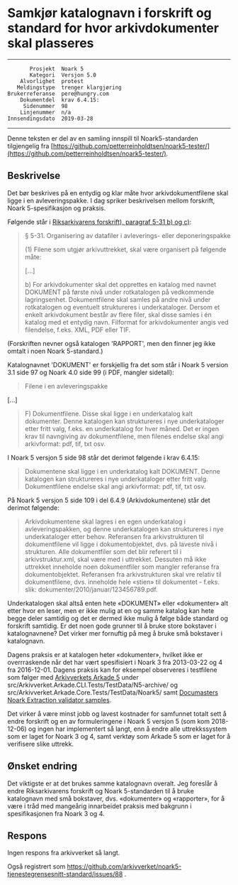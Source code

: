 Samkjør katalognavn i forskrift og standard for hvor arkivdokumenter skal plasseres
===================================================================================

 ------------------  ---------------------------------
           Prosjekt  Noark 5
           Kategori  Versjon 5.0
        Alvorlighet  protest
       Meldingstype  trenger klargjøring 
    Brukerreferanse  pere@hungry.com
        Dokumentdel  krav 6.4.15:
         Sidenummer  98
        Linjenummer  n/a
    Innsendingsdato  2019-03-28
 ------------------  ---------------------------------

Denne teksten er del av en samling innspill til Noark5-standarden
tilgjengelig fra
[https://github.com/petterreinholdtsen/noark5-tester/](https://github.com/petterreinholdtsen/noark5-tester/).

Beskrivelse
-----------

Det bør beskrives på en entydig og klar måte hvor arkivdokumentfilene
skal ligge i en avleveringspakke.  I dag spriker beskrivelsen mellom
forskrift, Noark 5-spesifikasjon og praksis.

Følgende står i [Riksarkivarens forskrift), paragraf 5-31 b) og
c)](https://lovdata.no/dokument/SF/forskrift/2017-12-19-2286/KAPITTEL_5):

> § 5-31. Organisering av datafiler i avleverings- eller deponeringspakke
>
> (1) Filene som utgjør arkivuttrekket, skal være organisert på følgende måte:
> 
> [...]
> 
> b) For arkivdokumenter skal det opprettes en katalog med navnet
>    DOKUMENT på første nivå under rotkatalogen på vedkommende
>    lagringsenhet. Dokumentfilene skal samles på andre nivå under
>    rotkatalogen og eventuelt struktureres i underkataloger. Dersom
>    et enkelt arkivdokument består av flere filer, skal disse samles
>    i én katalog med et entydig navn. Filformat for arkivdokumenter
>    angis ved filendelse, f.eks. XML, PDF eller TIF.

(Forskriften nevner også katalogen 'RAPPORT', men den finner jeg ikke
omtalt i noen Noark 5-standard.)

Katalognavnet 'DOKUMENT' er forskjellig fra det som står i Noark 5
version 3.1 side 97 og Noark 4.0 side 99 (i PDF, mangler sidetall):

> Filene i en avleveringspakke
>
[...]
>
> F) Dokumentfilene. Disse skal ligge i en underkatalog kalt
>    dokumenter.  Denne katalogen kan struktureres i nye
>    underkataloger etter fritt valg, f.eks. en underkatalog for hver
>    måned. Det er ingen krav til navngiving av dokumentfilene, men
>    filenes endelse skal angi arkivformat: pdf, tif, txt osv.

I Noark 5 versjon 5 side 98 står det derimot følgende i krav 6.4.15:

> Dokumentene skal ligge i en underkatalog kalt DOKUMENT. Denne
> katalogen kan struktureres i nye underkataloger etter fritt
> valg. Dokumentfilene endelse skal angi arkivformat: pdf, tif, txt
> osv.

På Noark 5 versjon 5 side 109 i del 6.4.9 (Arkivdokumentene) står det
derimot følgende:

> Arkivdokumentene skal lagres i en egen underkatalog i
> avleveringspakken, og denne underkatalogen kan struktureres i nye
> underkataloger etter behov.  Referansen fra arkivstrukturen til
> dokumentfilene vil ligge i dokumentobjektet, dvs. på laveste nivå i
> strukturen. Alle dokumentfiler som det blir referert til i
> arkivstruktur.xml, skal være med i uttrekket.  Dessuten må ikke
> uttrekket inneholde noen dokumentfiler som mangler referanse fra
> dokumentobjektet. Referansen fra arkivstrukturen skal vre relativ
> til dokumentfilene, dvs.  inneholde hele «stien» til dokumentet -
> f.eks. slik: dokumenter/2010/januar/123456789.pdf.

Underkatalogen skal altså enten hete «DOKUMENT» eller «dokumenter» alt
etter hvor en leser, men er ikke mulig at en og samme katalog kan hete
begge deler samtidig og det er dermed ikke mulig å følge både standard
og forskrift samtidig.  Er det noen gode grunner til å bruke store
bokstaver i katalognavnene?  Det virker mer fornuftig på meg å bruke
små bokstaver i katalognavn.

Dagens praksis er at katalogen heter «dokumenter», hvilket ikke er
overrraskende når det har vært spesifisiert i Noark 3 fra 2013-03-22
og 4 fra 2016-12-01.  Dagens praksis kan for eksempel observeres i
testfilene som følger med [Arkivverkets Arkade
5](https://github.com/arkivverket/arkade5/) under
src/Arkivverket.Arkade.CLI.Tests/TestData/N5-archive/ og
src/Arkivverket.Arkade.Core.Tests/TestData/Noark5/ samt [Documasters
Noark Extraction validator
samples](https://github.com/documaster/noark-extraction-validator-samples/tree/master/0.2.0/invalid-pdfa/extraction).

Det virker å være minst jobb og lavest kostnader for samfunnet totalt
sett å endre forskrift og en av formuleringene i Noark 5 versjon 5
(som kom 2018-12-06) og ingen har implementert så langt, enn å endre
alle uttrekkssystem som er laget for Noark 3 og 4, samt verktøy som
Arkade 5 som er laget for å verifisere slike uttrekk.

Ønsket endring
--------------

Det viktigste er at det brukes samme katalognavn overalt.  Jeg
foreslår å endre Riksarkivarens forskrift og Noark 5-standarden til å
bruke katalognavn med små bokstaver, dvs.  «dokumenter» og
«rapporter», for å være i tråd med mangeårig innarbeidet praksis med
bakgrunn i spesifikasjonen fra Noark 3 og 4.

Respons
-------

Ingen respons fra arkivverket så langt.

Også registrert som
https://github.com/arkivverket/noark5-tjenestegrensesnitt-standard/issues/88 .
